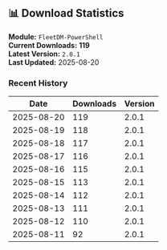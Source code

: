 ## 📊 Download Statistics

**Module:** `FleetDM-PowerShell`  
**Current Downloads:** **119**  
**Latest Version:** `2.0.1`  
**Last Updated:** 2025-08-20

### Recent History

| Date | Downloads | Version |
|------|-----------|---------|
| 2025-08-20 | 119 | 2.0.1 |
| 2025-08-19 | 118 | 2.0.1 |
| 2025-08-18 | 117 | 2.0.1 |
| 2025-08-17 | 116 | 2.0.1 |
| 2025-08-16 | 115 | 2.0.1 |
| 2025-08-15 | 113 | 2.0.1 |
| 2025-08-14 | 112 | 2.0.1 |
| 2025-08-13 | 111 | 2.0.1 |
| 2025-08-12 | 110 | 2.0.1 |
| 2025-08-11 | 92 | 2.0.1 |

